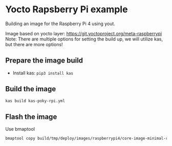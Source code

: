 # Yocto Rapsberry Pi example

Building an image for the Raspberry Pi 4 using yout.

Image based on yocto layer: https://git.yoctoproject.org/meta-raspberrypi
Note: There are multiple options for setting the build up, we will utilize kas,
but there are more options!

## Prepare the image build

- Install kas: `pip3 install kas`

## Build the image

```bash
kas build kas-poky-rpi.yml
```

## Flash the image

Use bmaptool

```bash
bmaptool copy build/tmp/deploy/images/raspberrypi4/core-image-minimal-raspberrypi4.rootfs.wic.bz2  /dev/SDCARDNAMEGOESHERE
```

